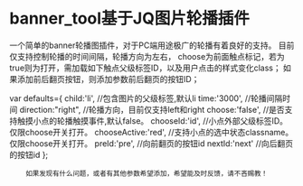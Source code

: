 # banner_tool基于JQ图片轮播插件
一个简单的banner轮播图插件，对于PC端用途极广的轮播有着良好的支持。
目前仅支持控制轮播的时间间隔，轮播方向为左右，
choose为前面触点标记，若为true则为打开，需加载如下触点父级标签ID，以及用户点击的样式变化class；
如果添加前后翻页按钮，则添加参数前后翻页的按钮ID；
<div  id="dian">
	<span></span>
	<span></span>
	<span></span>
	<span></span>
</div>
var defaults={
	child:'li',			//包含图片的父级标签,默认li
	time:'3000',		//轮播间隔时间
	direction:"right",	//轮播方向，目前仅支持left和right
			choose:'false',		//是否支持触摸小点的轮播触摸事件,默认false。
			chooseId:'id',		//小点外部父级标签ID。仅限choose开关打开。
			chooseActive:'red',	//支持小点的选中状态classname。仅限choose开关打开。
			preId:'pre',		//向前翻页的按钮id
			nextId:'next'		//向后翻页的按钮id
		};
		
		
		如果发现有什么问题，或者有其他参数希望添加，希望能及时反馈，请不吝赐教！
